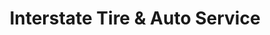---
title: "Interstate Tire & Auto Service"
url: /burien/interstate-tire-and-auto-service/
shop: car repair
---